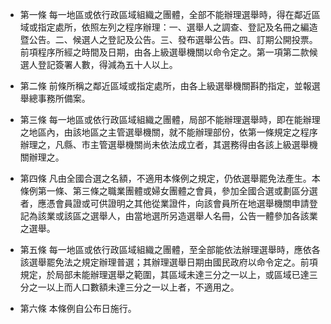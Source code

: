 * 第一條 每一地區或依行政區域組織之團體，全部不能辦理選舉時，得在鄰近區域或指定處所，依照左列之程序辦理：一、選舉人之調查、登記及名冊之編造暨公告。二、候選人之登記及公告。三、發布選舉公告。四、訂期公開投票。前項程序所經之時間及日期，由各上級選舉機關以命令定之。第一項第二款候選人登記簽署人數，得減為五十人以上。

* 第二條 前條所稱之鄰近區域或指定處所，由各上級選舉機關斟酌指定，並報選舉總事務所備案。

* 第三條 每一地區或依行政區域組織之團體，局部不能辦理選舉時，即在能辦理之地區內，由該地區之主管選舉機關，就不能辦理部份，依第一條規定之程序辦理之，凡縣、市主管選舉機關尚未依法成立者，其選務得由各該上級選舉機關辦理之。

* 第四條 凡由全國合選之名額，不適用本條例之規定，仍依選舉罷免法產生。本條例第一條、第三條之職業團體或婦女團體之會員，參加全國合選或劃區分選者，應憑會員證或可供證明之其他從業證件，向該會員所在地選舉機關申請登記為該業或該區之選舉人，由當地選所另造選舉人名冊，公告一體參加各該業之選舉。

* 第五條 每一地區或依行政區域組織之團體，至全部能依法辦理選舉時，應依各該選舉罷免法之規定辦理普選；其辦理選舉日期由國民政府以命令定之。前項規定，於局部未能辦理選舉之範圍，其區域未達三分之一以上，或區域已達三分之一以上而人口數額未達三分之一以上者，不適用之。

* 第六條 本條例自公布日施行。

